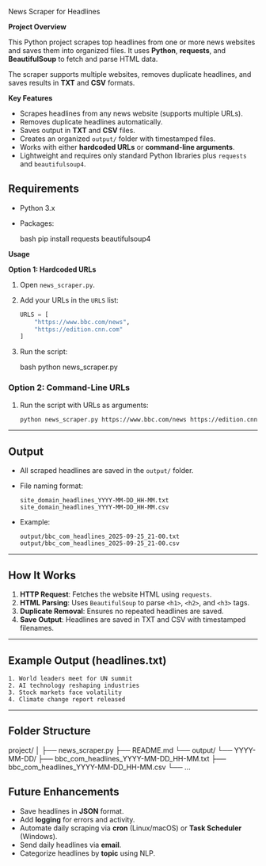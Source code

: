  News Scraper for Headlines
 
 **Project Overview**

This Python project scrapes top headlines from one or more news websites and saves them into organized files. It uses **Python**, **requests**, and **BeautifulSoup** to fetch and parse HTML data.

The scraper supports multiple websites, removes duplicate headlines, and saves results in **TXT** and **CSV** formats.

 **Key Features**

* Scrapes headlines from any news website (supports multiple URLs).
* Removes duplicate headlines automatically.
* Saves output in **TXT** and **CSV** files.
* Creates an organized `output/` folder with timestamped files.
* Works with either **hardcoded URLs** or **command-line arguments**.
* Lightweight and requires only standard Python libraries plus `requests` and `beautifulsoup4`.


## **Requirements**

* Python 3.x
* Packages:

  bash
  pip install requests beautifulsoup4

**Usage**

**Option 1: Hardcoded URLs**

1. Open `news_scraper.py`.
2. Add your URLs in the `URLS` list:

   ```python
   URLS = [
       "https://www.bbc.com/news",
       "https://edition.cnn.com"
   ]
   ```
3. Run the script:

   bash
   python news_scraper.py

### **Option 2: Command-Line URLs**

1. Run the script with URLs as arguments:

   ```bash
   python news_scraper.py https://www.bbc.com/news https://edition.cnn.com
   ```

---

## **Output**

* All scraped headlines are saved in the `output/` folder.
* File naming format:

  ```
  site_domain_headlines_YYYY-MM-DD_HH-MM.txt
  site_domain_headlines_YYYY-MM-DD_HH-MM.csv
  ```
* Example:

  ```
  output/bbc_com_headlines_2025-09-25_21-00.txt
  output/bbc_com_headlines_2025-09-25_21-00.csv
  ```

---

## **How It Works**

1. **HTTP Request**: Fetches the website HTML using `requests`.
2. **HTML Parsing**: Uses `BeautifulSoup` to parse `<h1>`, `<h2>`, and `<h3>` tags.
3. **Duplicate Removal**: Ensures no repeated headlines are saved.
4. **Save Output**: Headlines are saved in TXT and CSV with timestamped filenames.

---

## **Example Output (headlines.txt)**

```
1. World leaders meet for UN summit
2. AI technology reshaping industries
3. Stock markets face volatility
4. Climate change report released
```

---

## **Folder Structure**

project/
│
├── news_scraper.py
├── README.md
└── output/
    └── YYYY-MM-DD/
        ├── bbc_com_headlines_YYYY-MM-DD_HH-MM.txt
        ├── bbc_com_headlines_YYYY-MM-DD_HH-MM.csv
        └── ...


## **Future Enhancements**

* Save headlines in **JSON** format.
* Add **logging** for errors and activity.
* Automate daily scraping via **cron** (Linux/macOS) or **Task Scheduler** (Windows).
* Send daily headlines via **email**.
* Categorize headlines by **topic** using NLP.
